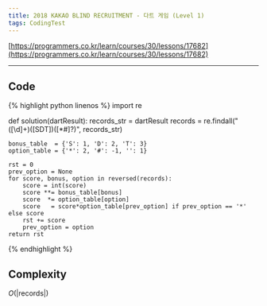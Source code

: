 ```yaml
---
title: 2018 KAKAO BLIND RECRUITMENT - 다트 게임 (Level 1)
tags: CodingTest
---
```


[https://programmers.co.kr/learn/courses/30/lessons/17682](https://programmers.co.kr/learn/courses/30/lessons/17682)

<!--more-->

---

## Code
{% highlight python linenos %}
import re

def solution(dartResult):
    records_str = dartResult
    records     = re.findall("([\d]+)([SDT])([*#]?)", records_str)

    bonus_table  = {'S': 1, 'D': 2, 'T': 3}
    option_table = {'*': 2, '#': -1, '': 1}

    rst = 0
    prev_option = None
    for score, bonus, option in reversed(records):
        score = int(score)
        score **= bonus_table[bonus]
        score  *= option_table[option]
        score   = score*option_table[prev_option] if prev_option == '*' else score
        rst += score
        prev_option = option
    return rst
{% endhighlight %}


## Complexity
$O(|\text{records}|)$
